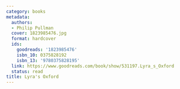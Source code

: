 ```yaml
---
category: books
metadata:
  authors:
  - Philip Pullman
  cover: 1823985476.jpg
  format: hardcover
  ids:
    goodreads: '1823985476'
    isbn_10: 0375828192
    isbn_13: '9780375828195'
  link: https://www.goodreads.com/book/show/531197.Lyra_s_Oxford
  status: read
title: Lyra's Oxford
---
```

